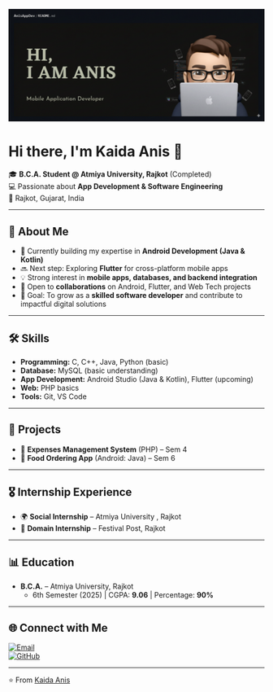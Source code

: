 ![Kaida Anis Banner](anis_banner.png)

# Hi there, I'm Kaida Anis 👋  

🎓 **B.C.A. Student @ Atmiya University, Rajkot** (Completed)  
💻 Passionate about **App Development & Software Engineering**  
📍 Rajkot, Gujarat, India  

---

## 🚀 About Me  
- 🌱 Currently building my expertise in **Android Development (Java & Kotlin)**  
- 🔜 Next step: Exploring **Flutter** for cross-platform mobile apps  
- 💡 Strong interest in **mobile apps, databases, and backend integration**  
- 🤝 Open to **collaborations** on Android, Flutter, and Web Tech projects  
- 🎯 Goal: To grow as a **skilled software developer** and contribute to impactful digital solutions  

---

## 🛠️ Skills  
- **Programming:** C, C++, Java, Python (basic)  
- **Database:** MySQL (basic understanding)  
- **App Development:** Android Studio (Java & Kotlin), Flutter (upcoming)  
- **Web:** PHP basics  
- **Tools:** Git, VS Code  

---

## 📂 Projects  
- 📌 **Expenses Management System** (PHP) – Sem 4  
- 📌 **Food Ordering App** (Android: Java) – Sem 6  

---

## 🎖️ Internship Experience  
- 🌍 **Social Internship** – Atmiya University , Rajkot 
- 🏢 **Domain Internship** – Festival Post, Rajkot  

---

## 📊 Education  
- **B.C.A.** – Atmiya University, Rajkot  
  - 6th Semester (2025) | CGPA: **9.06** | Percentage: **90%**  


---

## 🌐 Connect with Me  

[![Email](https://img.shields.io/badge/Email-D14836?style=for-the-badge&logo=gmail&logoColor=white)](mailto:aniskaida12@gmail.com)  
[![GitHub](https://img.shields.io/badge/GitHub-181717?style=for-the-badge&logo=github&logoColor=white)](https://github.com/your-username)  

---

⭐️ From [Kaida Anis](https://github.com/your-username)
